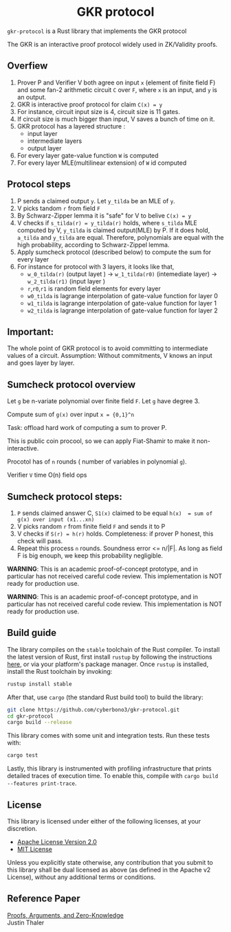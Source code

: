 <h1 align="center">GKR protocol</h1>

`gkr-protocol` is a Rust library that implements the GKR protocol

The GKR is an interactive proof protocol widely used in ZK/Validity proofs.

## Overfiew

1. Prover P and Verifier V both agree on input `x` (element of finite field F) and some fan-2 arithmetic circuit `C` over `F`, where `x` is an input, and `y` is an output. 
2. GKR is interactive proof protocol for claim `C(x) = y`
3. For instance, circuit input size is 4, circuit size is 11 gates.
4. If circuit size is much bigger than input, V saves a bunch of time on it.
5. GKR protocol has a layered structure : 
    - input layer
    - intermediate layers
    - output layer
6. For every layer gate-value function `W` is computed
7. For every layer MLE(multilinear extension) of `W` id computed 

## Protocol steps

1. P sends a claimed output `y`. Let `y_tilda` be an MLE of `y`.
2. V picks tandom `r` from field `F`
3. By Schwarz-Zipper lemma it is "safe" for V to belive `C(x) = y`
4. V checks if `s_tilda(r) = y_tilda(r)` holds, where `s_tilda` MLE computed by V, `y_tilda` is claimed output(MLE) by P. If it does hold, `a_tilda` and `y_tilda` are equal. Therefore, polynomials are equal with the high probability, according to Schwarz-Zippel lemma.
5. Apply sumcheck protocol (described below) to compute the sum for every layer
6. For instance for protocol with 3 layers, it looks like that, 
    - `w_0_tilda(r)` (output layet ) -> `w_1_tilda(r0)` (intemediate layer) -> `w_2_tilda(r1)` (input layer )
    - `r`,`r0`,`r1` is random field elements for every layer
    - `w0_tilda` is lagrange interpolation of gate-value function for layer 0 
    - `w1_tilda` is lagrange interpolation of gate-value function for layer 1
    - `w2_tilda` is lagrange interpolation of gate-value function for layer 2

## Important: 
The whole point of GKR  protocol is to avoid committing to intermediate values of a circuit. 
Assumption: Without commitments, V knows an input and goes layer by layer.

## Sumcheck protocol overview

Let `g` be n-variate polynomial over finite field `F`. Let `g` have degree 3.

Compute sum of `g(x)` over input `x = {0,1}^n`

Task: offload hard work of computing a sum to prover P.

This is public coin procool, so we can apply Fiat-Shamir to make it non-interactive.

Procotol has of `n` rounds ( number of variables in polynomial `g`).

Verifier `V` time O(n) field ops

## Sumcheck protocol steps:

1. `P` sends claimed answer C,  `S1(x)` claimed to be equal `h(x)  = sum of g(x) over input (x1...xn)`
2. V picks random `r` from finite field `F` and sends it to P
3. V checks if `S(r) = h(r)` holds. Completeness: if prover P honest, this check will pass.
4. Repeat this process `n` rounds.
    Soundness error <= n/|F|. As long as field F is big enouph, we keep this probability negligible.

**WARNING**: This is an academic proof-of-concept prototype, and in particular has not received careful code review. This implementation is NOT ready for production use.

**WARNING**: This is an academic proof-of-concept prototype, and in particular has not received careful code review. This implementation is NOT ready for production use.

## Build guide

The library compiles on the `stable` toolchain of the Rust compiler. To install the latest version of Rust, first install `rustup` by following the instructions [here](https://rustup.rs/), or via your platform's package manager. Once `rustup` is installed, install the Rust toolchain by invoking:
```bash
rustup install stable
```

After that, use `cargo` (the standard Rust build tool) to build the library:
```bash
git clone https://github.com/cyberbono3/gkr-protocol.git
cd gkr-protocol
cargo build --release
```

This library comes with some unit and integration tests. Run these tests with:
```bash
cargo test
```

Lastly, this library is instrumented with profiling infrastructure that prints detailed traces of execution time. To enable this, compile with `cargo build --features print-trace`.

## License

This library is licensed under either of the following licenses, at your discretion.

* [Apache License Version 2.0](LICENSE-APACHE)
* [MIT License](LICENSE-MIT)

Unless you explicitly state otherwise, any contribution that you submit to this library shall be dual licensed as above (as defined in the Apache v2 License), without any additional terms or conditions.

## Reference Paper
[Proofs, Arguments, and Zero-Knowledge](https://people.cs.georgetown.edu/jthaler/ProofsArgsAndZK.pdf) <br/>
Justin Thaler



